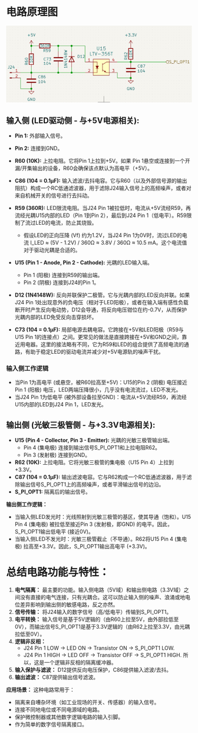 # 电路原理图

![image-20250516094049525](./image/光耦隔离电路/image-20250516094049525.png)

## 输入侧 (LED驱动侧 - 与+5V电源相关):

- **Pin 1:** 外部输入信号。
- **Pin 2:** 连接到GND。

- **R60 (10K):** 上拉电阻。它将Pin 1上拉到+5V。如果 Pin 1悬空或连接到一个开漏/开集输出的设备，R60会确保该点默认为高电平（+5V）。
- **C86 (104 = 0.1µF):** 输入滤波/去抖电容。它与R60（以及外部信号源的输出阻抗）构成一个RC低通滤波器，用于滤除J24输入信号上的高频噪声，或者对来自机械开关的信号进行去抖动。
- **R59 (360R):** LED限流电阻。当J24 Pin 1被拉低时，电流从+5V流经R59，再流经光耦U15内部的LED（Pin 1到Pin 2），最后到J24 Pin 1（低电平）。R59限制了流过LED的电流，防止其烧毁。
    - 假设LED的正向压降 (Vf) 约为1.2V，当J24 Pin 1为0V时，流过LED的电流 I_LED ≈ (5V - 1.2V) / 360Ω ≈ 3.8V / 360Ω ≈ 10.5 mA。这个电流值对于驱动光耦是合适的。
- **U15 (Pin 1 - Anode, Pin 2 - Cathode):** 光耦的LED输入端。
    - Pin 1 (阳极) 连接到R59的输出端。
    - Pin 2 (阴极) 连接到J24的Pin 1。
- **D12 (1N4148W):** 反向并联保护二极管。它与光耦内部的LED反向并联。如果J24 Pin 1处出现意外的负电压（相对于LED阳极），或者在输入端有感性负载断开时产生反向电动势，D12会导通，将反向电压钳位在约-0.7V，从而保护光耦内部的LED免受反向击穿损坏。
- **C73 (104 = 0.1µF):** 局部电源去耦电容。它跨接在+5V和LED阳极（R59与U15 Pin 1的连接点）之间。更常见的做法是直接跨接在+5V和GND之间，靠近用电器。这里的接法略有不同，它为R59和LED的组合提供了高频电流的通路，有助于稳定LED的驱动电流并减少对+5V电源轨的噪声干扰。

### 输入侧工作逻辑

- 当Pin 1为高电平 (或悬空，被R60拉高至+5V)：U15的Pin 2 (阴极) 电压接近Pin 1 (阳极) 电压，LED两端压降很小，几乎没有电流流过，LED不发光。
- 当J24 Pin 1为低电平 (被外部设备拉至GND)：电流从+5V流经R59，再流经U15内部的LED到J24 Pin 1，LED发光。

## 输出侧 (光敏三极管侧 - 与+3.3V电源相关):

- **U15 (Pin 4 - Collector, Pin 3 - Emitter):** 光耦的光敏三极管输出端。
    - Pin 4 (集电极) 连接到输出信号S_PI_OPT1和上拉电阻R62。
    - Pin 3 (发射极) 连接到GND。
- **R62 (10K):** 上拉电阻。它将光敏三极管的集电极（U15 Pin 4）上拉到+3.3V。
- **C87 (104 = 0.1µF):** 输出滤波电容。它与R62构成一个RC低通滤波器，用于滤除输出信号S_PI_OPT1上的高频噪声，或者平滑输出信号的边沿。
- **S_PI_OPT1:** 隔离后的输出信号。

**输出侧工作逻辑：**

- 当输入侧LED发光时：光线照射到光敏三极管的基区，使其导通（饱和）。U15 Pin 4 (集电极) 被拉低至接近Pin 3 (发射极，即GND) 的电平。因此，S_PI_OPT1输出低电平 (接近0V)。
- 当输入侧LED不发光时：光敏三极管截止（不导通）。R62将U15 Pin 4 (集电极) 拉高至+3.3V。因此，S_PI_OPT1输出高电平 (+3.3V)。

# **总结电路功能与特性：**

1. **电气隔离：** 最主要的功能。输入侧电路（5V域）和输出侧电路（3.3V域）之间没有直接的电气连接，只有光耦合。这可以防止输入侧的噪声、浪涌或地电位差异影响到输出侧的敏感电路，反之亦然。
2. **信号传输：** 将J24输入的数字信号（高/低电平）传输到S_PI_OPT1。
3. **电平转换：** 输入信号是基于5V逻辑的（由R60上拉至5V，由外部拉低至0V），而输出信号S_PI_OPT1是基于3.3V逻辑的（由R62上拉至3.3V，由光耦拉低至0V）。
4. **逻辑非反相：**
    - J24 Pin 1 LOW -> LED ON -> Transistor ON -> S_PI_OPT1 LOW.
    - J24 Pin 1 HIGH -> LED OFF -> Transistor OFF -> S_PI_OPT1 HIGH.
        所以，这是一个逻辑非反相的隔离缓冲器。
5. **输入保护与滤波：** D12提供反向电压保护，C86提供输入滤波/去抖。
6. **输出滤波：** C87提供输出信号滤波。

**应用场景：**
这种电路常用于：

- 隔离来自嘈杂环境（如工业现场的开关、传感器）的输入信号。
- 连接不同地电位或不同电源域的电路。
- 保护微控制器或其他数字逻辑电路的输入引脚。
- 作为简单的数字信号隔离接口。